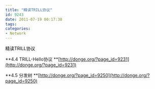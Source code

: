 ```yaml
---
title: "精读TRILL协议"
id: 9243
date: 2011-07-19 00:17:38
tags: 
categories: 
- Network
---
```


<span style="color: #000000;">精读TRILL协议</span>

**4.4 TRILL-Hello协议
**[http://donge.org/?page_id=9231](http://donge.org/?page_id=9231)

**4.5 分发树
**[http://donge.org/?page_id=9250](http://donge.org/?page_id=9250)